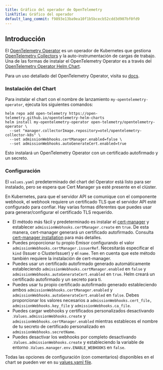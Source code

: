 ```yaml
---
title: Gráfico del operador de OpenTelemetry
linkTitle: Gráfico del operador
default_lang_commit: f9893e13ba9ea10f1b5bcecb52cdd3d907bf0fd9
---
```


## Introducción

El [OpenTelemetry Operator](/docs/kubernetes/operator) es un operador de Kubernetes
que gestiona [OpenTelemetry Collectors](/docs/collector) y
la auto-instrumentación de cargas de trabajo. Una de las formas de instalar el OpenTelemetry
Operator es a través del
[OpenTelemetry Operator Helm Chart](https://github.com/open-telemetry/opentelemetry-helm-charts/tree/main/charts/opentelemetry-operator).

Para un uso detallado del OpenTelemetry Operator, visita su
[docs](/docs/kubernetes/operator).

### Instalación del Chart

Para instalar el chart con el nombre de lanzamiento `my-opentelemetry-operator`, ejecuta los
siguientes comandos:

```console
helm repo add open-telemetry https://open-telemetry.github.io/opentelemetry-helm-charts
helm install my-opentelemetry-operator open-telemetry/opentelemetry-operator \
  --set "manager.collectorImage.repository=otel/opentelemetry-collector-k8s" \
  --set admissionWebhooks.certManager.enabled=false \
  --set admissionWebhooks.autoGenerateCert.enabled=true
```

Esto instalará un OpenTelemetry Operator con un certificado autofirmado y un secreto.

### Configuración

El `values.yaml` predeterminado del chart del Operator está listo para ser instalado, pero se espera que Cert Manager ya esté presente en el clúster.

En Kubernetes, para que el servidor API se comunique con el componente webhook, el webhook requiere un certificado TLS que el servidor API esté configurado para confiar. Hay varias formas diferentes que puedes usar para generar/configurar el certificado TLS requerido.

- El método más fácil y predeterminado es instalar el [cert-manager](https://cert-manager.io/docs/) y establecer `admissionWebhooks.certManager.create` en `true`. De esta manera, cert-manager generará un certificado autofirmado. Consulta [cert-manager installation](https://cert-manager.io/docs/installation/kubernetes/) para más detalles.
- Puedes proporcionar tu propio Emisor configurando el valor `admissionWebhooks.certManager.issuerRef`. Necesitarás especificar el `kind` (Issuer o ClusterIssuer) y el `name`. Ten en cuenta que este método también requiere la instalación de cert-manager.
- Puedes usar un certificado autofirmado generado automáticamente estableciendo `admissionWebhooks.certManager.enabled` en `false` y `admissionWebhooks.autoGenerateCert.enabled` en `true`. Helm creará un certificado autofirmado y un secreto para ti.
- Puedes usar tu propio certificado autofirmado generado estableciendo ambos `admissionWebhooks.certManager.enabled` y `admissionWebhooks.autoGenerateCert.enabled` en `false`. Debes proporcionar los valores necesarios a `admissionWebhooks.cert_file, admissionWebhooks.key_file` y `admissionWebhooks.ca_file`.
- Puedes cargar webhooks y certificados personalizados desactivando .`Values.admissionWebhooks.create` y `admissionWebhooks.certManager.enabled` mientras estableces el nombre de tu secreto de certificado personalizado en `admissionWebhooks.secretName`.
- Puedes desactivar los webhooks por completo desactivando .`Values.admissionWebhooks.create` y estableciendo la variable de entorno .`Values.manager.env.ENABLE_WEBHOOKS` en `false`.
  
Todas las opciones de configuración (con comentarios) disponibles en el chart se pueden ver en su
[values.yaml file](https://github.com/open-telemetry/opentelemetry-helm-charts/blob/main/charts/opentelemetry-operator/values.yaml).

